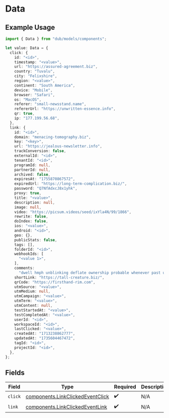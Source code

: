# Data

## Example Usage

```typescript
import { Data } from "dub/models/components";

let value: Data = {
  click: {
    id: "<id>",
    timestamp: "<value>",
    url: "https://assured-agreement.biz",
    country: "Tuvalu",
    city: "Felixshire",
    region: "<value>",
    continent: "South America",
    device: "Mobile",
    browser: "Safari",
    os: "MacOS",
    referer: "small-newsstand.name",
    refererUrl: "https://unwritten-essence.info",
    qr: true,
    ip: "177.199.56.68",
  },
  link: {
    id: "<id>",
    domain: "menacing-tomography.biz",
    key: "<key>",
    url: "https://jealous-newsletter.info",
    trackConversion: false,
    externalId: "<id>",
    tenantId: "<id>",
    programId: null,
    partnerId: null,
    archived: false,
    expiresAt: "1755870867572",
    expiredUrl: "https://long-term-complication.biz/",
    password: "Q7NfAdxcJ8x1yhk",
    proxy: true,
    title: "<value>",
    description: null,
    image: null,
    video: "https://picsum.videos/seed/ixYla4N/99/1866",
    rewrite: false,
    doIndex: false,
    ios: "<value>",
    android: "<id>",
    geo: {},
    publicStats: false,
    tags: [],
    folderId: "<id>",
    webhookIds: [
      "<value 1>",
    ],
    comments:
      "dwell hmph unblinking deflate ownership probable whenever past usefully devoted ugh until however misfire pliers thankfully swing beyond but before",
    shortLink: "https://tall-creature.biz/",
    qrCode: "https://firsthand-rim.com",
    utmSource: "<value>",
    utmMedium: null,
    utmCampaign: "<value>",
    utmTerm: "<value>",
    utmContent: null,
    testStartedAt: "<value>",
    testCompletedAt: "<value>",
    userId: "<id>",
    workspaceId: "<id>",
    lastClicked: "<value>",
    createdAt: "1713238862777",
    updatedAt: "1735604467472",
    tagId: "<id>",
    projectId: "<id>",
  },
};
```

## Fields

| Field                                                                                | Type                                                                                 | Required                                                                             | Description                                                                          |
| ------------------------------------------------------------------------------------ | ------------------------------------------------------------------------------------ | ------------------------------------------------------------------------------------ | ------------------------------------------------------------------------------------ |
| `click`                                                                              | [components.LinkClickedEventClick](../../models/components/linkclickedeventclick.md) | :heavy_check_mark:                                                                   | N/A                                                                                  |
| `link`                                                                               | [components.LinkClickedEventLink](../../models/components/linkclickedeventlink.md)   | :heavy_check_mark:                                                                   | N/A                                                                                  |